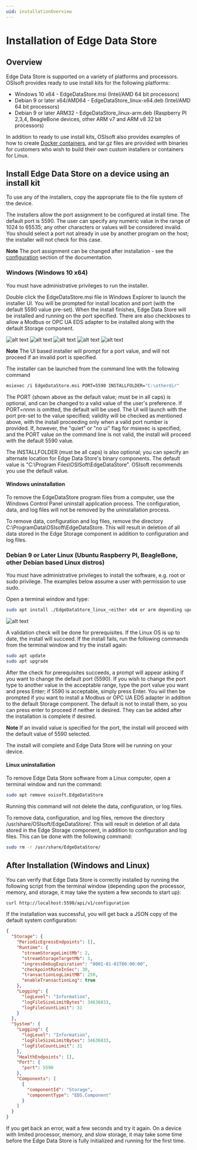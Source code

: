 ```yaml
---
uid: installationOverview
---
```


# Installation of Edge Data Store

## Overview

Edge Data Store is supported on a variety of platforms and processors. OSIsoft provides ready to use install kits for the following platforms:

* Windows 10 x64 - EdgeDataStore.msi (Intel/AMD 64 bit processors)
* Debian 9 or later x64/AMD64 - EdgeDataStore_linux-x64.deb (Intel/AMD 64 bit processors)
* Debian 9 or later ARM32 - EdgeDataStore_linux-arm.deb (Raspberry PI 2,3,4, BeagleBone devices, other ARM v7 and ARM v8 32 bit processors)

In addition to ready to use install kits, OSIsoft also provides examples of how to create [Docker containers](xref:edgeDocker), and tar.gz files are provided with binaries for customers who wish to build their own custom installers or containers for Linux.

## Install Edge Data Store on a device using an install kit

To use any of the installers, copy the appropriate file to the file system of the device.

The installers allow the port assignment to be configured at install time. The default port is 5590. The user can specify any numeric value in the range of 1024 to 65535; any other characters or values will be considered invalid. You should select a port not already in use by another program on the host; the installer will not check for this case.

**Note**  The port assignment can be changed after installation - see the [configuration](xref:EdgeDataStoreConfiguration) section of the documentation.

### Windows (Windows 10 x64)

You must have administrative privileges to run the installer.

Double click the EdgeDataStore.msi file in Windows Explorer to launch the installer UI. You will be prompted for install location and port (with the default 5590 value pre-set). When the install finishes, Edge Data Store will be installed and running on the port specified. There are also checkboxes to allow a Modbus or OPC UA EDS adapter to be installed along with the default Storage component.

![alt text](https://osisoft.github.io/Edge-Data-Store-Docs/V1/images/WindowsInstall1.jpg "Windows Installation 1")
![alt text](https://osisoft.github.io/Edge-Data-Store-Docs/V1/images/WindowsInstall2.jpg "Windows Installation 2")
![alt text](https://osisoft.github.io/Edge-Data-Store-Docs/V1/images/WindowsInstall3.jpg "Windows Installation 3")
![alt text](https://osisoft.github.io/Edge-Data-Store-Docs/V1/images/WindowsInstall4.jpg "Windows Installation 4")
![alt text](https://osisoft.github.io/Edge-Data-Store-Docs/V1/images/WindowsInstall5.jpg "Windows Installation 5")

**Note** The UI based installer will prompt for a port value, and will not proceed if an invalid port is specified.

The installer can be launched from the command line with the following command

```bash
msiexec /i EdgeDataStore.msi PORT=5590 INSTALLFOLDER="C:\otherdir"
```

The PORT (shown above as the default value; must be in all caps) is optional, and can be changed to a valid value of the user's preference. If PORT=nnnn is omitted, the default will be used. The UI will launch with the port pre-set to the value specified; validity will be checked as mentioned above, with the install proceeding only when a valid port number is provided. If, however, the "quiet" or "no ui" flag for msiexec is specified, and the PORT value on the command line is not valid, the install will proceed with the default 5590 value.

The INSTALLFOLDER (must be all caps) is also optional; you can specify an alternate location for Edge Data Store's binary components. The default value is "C:\Program Files\OSISoft\EdgeDataStore". OSIsoft recommends you use the default value.

#### Windows uninstallation

To remove the EdgeDataStore program files from a computer, use the Windows Control Panel uninstall application process. The configuration, data, and log files will not be removed by the uninstallation process.

To remove data, configuration and log files, remove the directory C:\ProgramData\OSIsoft\EdgeDataStore\. This will result in deletion of all data stored in the Edge Storage component in addition to configuration and log files.

### Debian 9 or Later Linux (Ubuntu  Raspberry PI, BeagleBone, other Debian based Linux distros)

You must have administrative privileges to install the software, e.g. root or sudo privilege. The examples below assume a user with permission to use sudo.

Open a terminal window and type:

```bash
sudo apt install ./EdgeDataStore_linux_<either x64 or arm depending upon processor>.deb
```

![alt text](https://osisoft.github.io/Edge-Data-Store-Docs/V1/images/LinuxInstall.jpg "Linux Installation")

A validation check will be done for prerequisites. If the Linux OS is up to date, the install will succeed. If the install fails, run the following commands from the terminal window and try the install again:

```bash
sudo apt update
sudo apt upgrade
```

After the check for prerequisites succeeds, a prompt will appear asking if you want to change the default port (5590). If you wish to change the port type to another value in the acceptable range, type the port value you want and press Enter; if 5590 is acceptable, simply press Enter. You wil then be prompted if you want to install a Modbus or OPC UA EDS adapter in addition to the default Storage component. The default is not to install them, so you can press enter to proceed if neither is desired. They can be added after the installation is complete if desired.

**Note** If an invalid value is specified for the port, the install will proceed with the default value of 5590 selected.

The install will complete and Edge Data Store will be running on your device.

#### Linux uninstallation 

To remove Edge Data Store software from a Linux computer, open a terminal window and run the command:

```bash
sudo apt remove osisoft.EdgeDataStore
```
Running this command will not delete the data, configuration, or log files.

To remove data, configuration, and log files, remove the directory /usr/share/OSIsoft/EdgeDataStore/. This will result in deletion of all data stored in the Edge Storage component, in addition to configuration and log files. This can be done with the following command:

```bash
sudo rm -r /usr/share/EdgeDataStore/
```

## After Installation (Windows and Linux)

You can verify that Edge Data Store is correctly installed by running the following script from the terminal window (depending upon the processor, memory, and storage, it may take the system a few seconds to start up):

```bash
curl http://localhost:5590/api/v1/configuration
```

If the installation was successful, you will get back a JSON copy of the default system configuration:

```json
{
  "Storage": {
    "PeriodicEgressEndpoints": [],
    "Runtime": {
      "streamStorageLimitMb": 2,
      "streamStorageTargetMb": 1,
      "ingressDebugExpiration": "0001-01-01T00:00:00",
      "checkpointRateInSec": 30,
      "transactionLogLimitMB": 250,
      "enableTransactionLog": true
    },
    "Logging": {
      "logLevel": "Information",
      "logFileSizeLimitBytes": 34636833,
      "logFileCountLimit": 31
    }
  },
  "System": {
    "Logging": {
      "logLevel": "Information",
      "logFileSizeLimitBytes": 34636833,
      "logFileCountLimit": 31
    },
    "HealthEndpoints": [],
    "Port": {
      "port": 5590
    },
    "Components": [
      {
        "componentId": "Storage",
        "componentType": "EDS.Component"
      }
    ]
  }
}
```

If you get back an error, wait a few seconds and try it again. On a device with limited processor, memory, and slow storage, it may take some time before the Edge Data Store is fully initialized and running for the first time.
